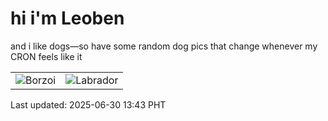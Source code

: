 # hi i'm Leoben

and i like dogs—so have some random dog pics that change whenever my CRON feels like it

|  |  |
|--------|----------|
| ![Borzoi](https://random-dog-vercel.vercel.app/api/random-borzoi?v=1751262239) | ![Labrador](https://random-dog-vercel.vercel.app/api/random-labrador?v=1751262239) |

Last updated: 2025-06-30 13:43 PHT

